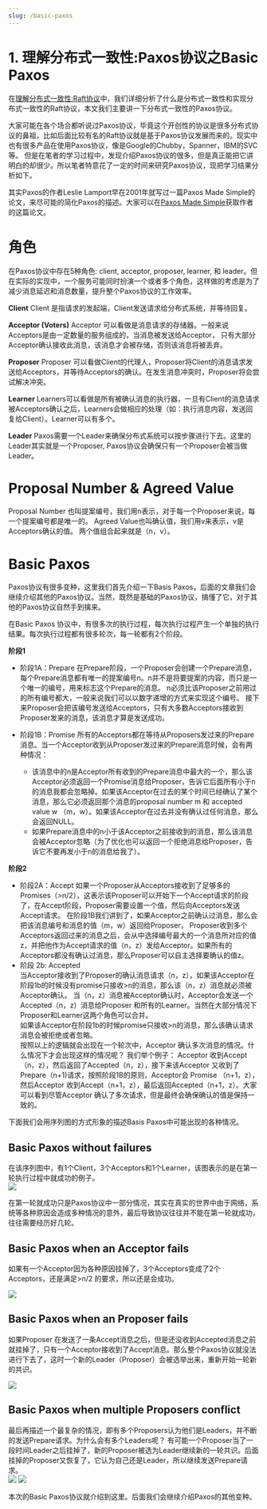 ```yaml
---
slug: /basic-paxos
---
```


# 1. 理解分布式一致性:Paxos协议之Basic Paxos


在[理解分布式一致性:Raft协议](http://www.flydean.com/understand-raft-protocol/)中，我们详细分析了什么是分布式一致性和实现分布式一致性的Raft协议，本文我们主要讲一下分布式一致性的Paxos协议。    

大家可能在各个场合都听说过Paxos协议，毕竟这个开创性的协议是很多分布式协议的鼻祖，比如后面比较有名的Raft协议就是基于Paxos协议发展而来的。现实中也有很多产品在使用Paxos协议，像是Google的Chubby，Spanner，IBM的SVC等。 但是在笔者的学习过程中，发现介绍Paxos协议的很多，但是真正能把它讲明白的却很少。所以笔者特意花了一定的时间来研究Paxos协议，现把学习结果分析如下。    

其实Paxos的作者Leslie Lamport早在2001年就写过一篇Paxos Made Simple的论文，来尽可能的简化Paxos的描述。大家可以在[Paxos Made Simple](https://www.microsoft.com/en-us/research/uploads/prod/2016/12/paxos-simple-Copy.pdf)获取作者的这篇论文。    

# 角色  

在Paxos协议中存在5种角色: client, acceptor, proposer, learner, 和 leader。但在实际的实现中，一个服务可能同时扮演一个或者多个角色，这样做的考虑是为了减少消息延迟和消息数量，提升整个Paxos协议的工作效率。    

**Client**  Client 是指请求的发起端，Client发送请求给分布式系统，并等待回复。    

**Acceptor (Voters)**  Acceptor 可以看做是消息请求的存储器。一般来说Acceptors是由一定数量的服务组成的，当消息被发送给Acceptor， 只有大部分Acceptor确认接收此消息，该消息才会被存储，否则该消息将被丢弃。    

**Proposer**  Proposer 可以看做Client的代理人，Proposer将Client的消息请求发送给Acceptors，并等待Acceptors的确认。在发生消息冲突时，Proposer将会尝试解决冲突。    

**Learner**  Learners可以看做是所有被确认消息的执行器，一旦有Client的消息请求被Acceptors确认之后，Learners会做相应的处理（如：执行消息内容，发送回复给Client）。Learner可以有多个。    

**Leader**  Paxos需要一个Leader来确保分布式系统可以按步骤进行下去。这里的Leader其实就是一个Proposer, Paxos协议会确保只有一个Proposer会被当做Leader。    

# Proposal Number & Agreed Value #  

Proposal Number 也叫提案编号，我们用n表示，对于每一个Proposer来说，每一个提案编号都是唯一的。  Agreed Value也叫确认值，我们用v来表示，v是Acceptors确认的值。  两个值组合起来就是（n，v）。    

# Basic Paxos #  

Paxos协议有很多变种，这里我们首先介绍一下Basis Paxos，后面的文章我们会继续介绍其他的Paxos协议。当然，既然是基础的Paxos协议，搞懂了它，对于其他的Paxos协议自然手到擒来。    

在Basic Paxos 协议中，有很多次的执行过程，每次执行过程产生一个单独的执行结果。每次执行过程都有很多轮次，每一轮都有2个阶段。    

**阶段1**    

- 阶段1A：Prepare
     在Prepare阶段，一个Proposer会创建一个Prepare消息，每个Prepare消息都有唯一的提案编号n。n并不是将要提案的内容，而只是一个唯一的编号，用来标志这个Prepare的消息。   n必须比该Proposer之前用过的所有编号都大，一般来说我们可以以数字递增的方式来实现这个编号。   接下来Proposer会把该编号发送给Acceptors，只有大多数Acceptors接收到Proposer发来的消息，该消息才算是发送成功。   

 - 阶段1B：Promise
     所有的Acceptors都在等待从Proposers发过来的Prepare消息。当一个Acceptor收到从Proposer发过来的Prepare消息时候，会有两种情况：  
   - 该消息中的n是Acceptor所有收到的Prepare消息中最大的一个，那么该Acceptor必须返回一个Promise消息给Proposer，告诉它后面所有小于n的消息我都会忽略掉。如果该Acceptor在过去的某个时间已经确认了某个消息，那么它必须返回那个消息的proposal number m 和 accepted value w （m，w）。如果该Acceptor在过去并没有确认过任何消息，那么会返回NULL。  
   - 如果Prepare消息中的n小于该Acceptor之前接收到的消息，那么该消息会被Acceptor忽略（为了优化也可以返回一个拒绝消息给Proposer，告诉它不要再发小于n的消息给我了）。      

**阶段2**    

- 阶段2A：Accept
     如果一个Proposer从Acceptors接收到了足够多的Promises（>n/2），这表示该Proposer可以开始下一个Accept请求的阶段了，在Accept阶段，Proposer需要设置一个值，然后向Acceptors发送Accept请求。   在阶段1B我们讲到了，如果Acceptor之前确认过消息，那么会把该消息编号和消息的值（m，w）返回给Proposer， Proposer收到多个Acceptors返回过来的消息之后，会从中选择编号最大的一个消息所对应的值z，并把他作为Accept请求的值（n，z）发给Acceptor。如果所有的Acceptors都没有确认过消息，那么Proposer可以自主选择要确认的值z。    
- 阶段 2b: Accepted   
当Acceptor接收到了Proposer的确认消息请求（n，z），如果该Acceptor在阶段1b的时候没有promise只接收>n的消息，那么该（n，z）消息就必须被Acceptor确认。   当（n，z）消息被Acceptor确认时，Acceptor会发送一个Accepted（n，z）消息给Proposer 和所有的Learner。当然在大部分情况下Proposer和Learner这两个角色可以合并。   
如果该Acceptor在阶段1b的时候promise只接收>n的消息，那么该确认请求消息会被拒绝或者忽略。   
按照以上的逻辑就会出现在一个轮次中，Acceptor 确认多次消息的情况。什么情况下才会出现这样的情况呢？ 我们举个例子：
   Acceptor 收到Accept（n，z），然后返回了Accepted（n，z），接下来该Acceptor 又收到了Prepare（n+1)请求，按照阶段1B的原则，Acceptor会 Promise （n+1，z），然后Acceptor 收到Accept（n+1，z），最后返回Accepted（n+1，z）。大家可以看到尽管Acceptor 确认了多次请求，但是最终会确保确认的值是保持一致的。    

下面我们会用序列图的方式形象的描述Basis Paxos中可能出现的各种情况。    

## Basic Paxos without failures ##  

在该序列图中，有1个Client，3个Acceptors和1个Learner，该图表示的是在第一轮执行过程中就成功的例子。    
![](https://p3-juejin.byteimg.com/tos-cn-i-k3u1fbpfcp/fb8a4ebe028341c6994d70b31a840732~tplv-k3u1fbpfcp-zoom-1.image)


在第一轮就成功只是Paxos协议中一部分情况，其实在真实的世界中由于网络，系统等各种原因会造成多种情况的意外，最后导致协议往往并不能在第一轮就成功，往往需要经历好几轮。    

## Basic Paxos when an Acceptor fails ##  

如果有一个Acceptor因为各种原因挂掉了，3个Acceptors变成了2个Acceptors，还是满足>n/2 的要求，所以还是会成功。  

![](https://p3-juejin.byteimg.com/tos-cn-i-k3u1fbpfcp/26c0eab073344967a8c8065ec0f2fad1~tplv-k3u1fbpfcp-zoom-1.image)

## Basic Paxos when an Proposer fails ##  

如果Proposer 在发送了一条Accept消息之后，但是还没收到Accepted消息之前就挂掉了，只有一个Acceptor接收到了Accept消息。那么整个Paxos协议就没法进行下去了，这时一个新的Leader（Proposer）会被选举出来，重新开始一轮新的共识。      

![](https://p3-juejin.byteimg.com/tos-cn-i-k3u1fbpfcp/52d86813443d406b811f51b0f98e7549~tplv-k3u1fbpfcp-zoom-1.image)

## Basic Paxos when multiple Proposers conflict ##  

最后再描述一个最复杂的情况，即有多个Proposers认为他们是Leaders，并不断的发送Prepare请求。为什么会有多个Leaders呢？ 有可能一个Proposer当了一段时间Leader之后挂掉了，新的Proposer被选为Leader继续新的一轮共识。后面挂掉的Proposer又恢复了，它认为自己还是Leader，所以继续发送Prepare请求。    
![](https://p3-juejin.byteimg.com/tos-cn-i-k3u1fbpfcp/aaf1ecdbe422457caadf8118b9d23a41~tplv-k3u1fbpfcp-zoom-1.image)
![](https://p3-juejin.byteimg.com/tos-cn-i-k3u1fbpfcp/346f7a4b19734b39aff5166813111ac4~tplv-k3u1fbpfcp-zoom-1.image)


本次的Basic Paxos协议就介绍到这里。后面我们会继续介绍Paxos的其他变种。  



